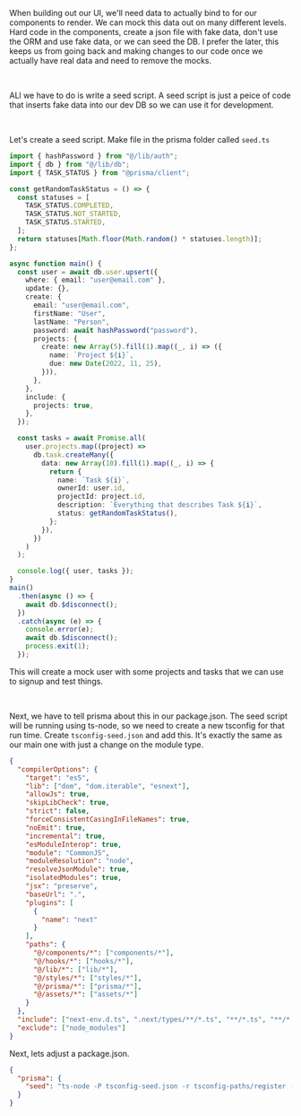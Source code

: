 When building out our UI, we'll need data to actually bind to for our components to render.
We can mock this data out on many different levels. Hard code in the components, create a json file with fake data, don't use the ORM and use fake data, or we can seed the DB.
I prefer the later, this keeps us from going back and making changes to our code once we actually have real data and need to remove the mocks.

<br>

ALl we have to do is write a seed script. A seed script is just a peice of code that inserts fake data into our dev DB so we can use it for development.

<br>

Let's create a seed script. Make file in the prisma folder called `seed.ts`

```ts
import { hashPassword } from "@/lib/auth";
import { db } from "@/lib/db";
import { TASK_STATUS } from "@prisma/client";

const getRandomTaskStatus = () => {
  const statuses = [
    TASK_STATUS.COMPLETED,
    TASK_STATUS.NOT_STARTED,
    TASK_STATUS.STARTED,
  ];
  return statuses[Math.floor(Math.random() * statuses.length)];
};

async function main() {
  const user = await db.user.upsert({
    where: { email: "user@email.com" },
    update: {},
    create: {
      email: "user@email.com",
      firstName: "User",
      lastName: "Person",
      password: await hashPassword("password"),
      projects: {
        create: new Array(5).fill(1).map((_, i) => ({
          name: `Project ${i}`,
          due: new Date(2022, 11, 25),
        })),
      },
    },
    include: {
      projects: true,
    },
  });

  const tasks = await Promise.all(
    user.projects.map((project) =>
      db.task.createMany({
        data: new Array(10).fill(1).map((_, i) => {
          return {
            name: `Task ${i}`,
            ownerId: user.id,
            projectId: project.id,
            description: `Everything that describes Task ${i}`,
            status: getRandomTaskStatus(),
          };
        }),
      })
    )
  );

  console.log({ user, tasks });
}
main()
  .then(async () => {
    await db.$disconnect();
  })
  .catch(async (e) => {
    console.error(e);
    await db.$disconnect();
    process.exit(1);
  });
```

This will create a mock user with some projects and tasks that we can use to signup and test things.

<br>

Next, we have to tell prisma about this in our package.json. The seed script will be running using ts-node, so we need to create a new tsconfig for that run time. Create `tsconfig-seed.json` and add this. It's exactly the same as our main one with just a change on the module type.

```json
{
  "compilerOptions": {
    "target": "es5",
    "lib": ["dom", "dom.iterable", "esnext"],
    "allowJs": true,
    "skipLibCheck": true,
    "strict": false,
    "forceConsistentCasingInFileNames": true,
    "noEmit": true,
    "incremental": true,
    "esModuleInterop": true,
    "module": "CommonJS",
    "moduleResolution": "node",
    "resolveJsonModule": true,
    "isolatedModules": true,
    "jsx": "preserve",
    "baseUrl": ".",
    "plugins": [
      {
        "name": "next"
      }
    ],
    "paths": {
      "@/components/*": ["components/*"],
      "@/hooks/*": ["hooks/*"],
      "@/lib/*": ["lib/*"],
      "@/styles/*": ["styles/*"],
      "@/prisma/*": ["prisma/*"],
      "@/assets/*": ["assets/*"]
    }
  },
  "include": ["next-env.d.ts", ".next/types/**/*.ts", "**/*.ts", "**/*.tsx"],
  "exclude": ["node_modules"]
}
```

Next, lets adjust a package.json.

```json
{
  "prisma": {
    "seed": "ts-node -P tsconfig-seed.json -r tsconfig-paths/register --transpileOnly prisma/seed.ts"
  }
}
```
